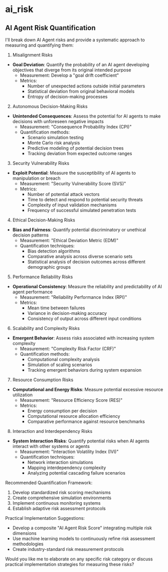 # ai_risk



## AI Agent Risk Quantification

I'll break down AI Agent risks and provide a systematic approach to measuring and quantifying them:

1. Misalignment Risks
- **Goal Deviation**: Quantify the probability of an AI agent developing objectives that diverge from its original intended purpose
  - Measurement: Develop a "goal drift coefficient" 
  - Metrics:
    - Number of unexpected actions outside initial parameters
    - Statistical deviation from original behavioral models
    - Entropy of decision-making processes

2. Autonomous Decision-Making Risks
- **Unintended Consequences**: Assess the potential for AI agents to make decisions with unforeseen negative impacts
  - Measurement: "Consequence Probability Index (CPI)"
  - Quantification methods:
    - Scenario simulation testing
    - Monte Carlo risk analysis
    - Predictive modeling of potential decision trees
    - Tracking deviation from expected outcome ranges

3. Security Vulnerability Risks
- **Exploit Potential**: Measure the susceptibility of AI agents to manipulation or breach
  - Measurement: "Security Vulnerability Score (SVS)"
  - Metrics:
    - Number of potential attack vectors
    - Time to detect and respond to potential security threats
    - Complexity of input validation mechanisms
    - Frequency of successful simulated penetration tests

4. Ethical Decision-Making Risks
- **Bias and Fairness**: Quantify potential discriminatory or unethical decision patterns
  - Measurement: "Ethical Deviation Metric (EDM)"
  - Quantification techniques:
    - Bias detection algorithms
    - Comparative analysis across diverse scenario sets
    - Statistical analysis of decision outcomes across different demographic groups

5. Performance Reliability Risks
- **Operational Consistency**: Measure the reliability and predictability of AI agent performance
  - Measurement: "Reliability Performance Index (RPI)"
  - Metrics:
    - Mean time between failures
    - Variance in decision-making accuracy
    - Consistency of output across different input conditions

6. Scalability and Complexity Risks
- **Emergent Behavior**: Assess risks associated with increasing system complexity
  - Measurement: "Complexity Risk Factor (CRF)"
  - Quantification methods:
    - Computational complexity analysis
    - Simulation of scaling scenarios
    - Tracking emergent behaviors during system expansion

7. Resource Consumption Risks
- **Computational and Energy Risks**: Measure potential excessive resource utilization
  - Measurement: "Resource Efficiency Score (RES)"
  - Metrics:
    - Energy consumption per decision
    - Computational resource allocation efficiency
    - Comparative performance against resource benchmarks

8. Interaction and Interdependency Risks
- **System Interaction Risks**: Quantify potential risks when AI agents interact with other systems or agents
  - Measurement: "Interaction Volatility Index (IVI)"
  - Quantification techniques:
    - Network interaction simulations
    - Mapping interdependency complexity
    - Analyzing potential cascading failure scenarios

Recommended Quantification Framework:
1. Develop standardized risk scoring mechanisms
2. Create comprehensive simulation environments
3. Implement continuous monitoring systems
4. Establish adaptive risk assessment protocols

Practical Implementation Suggestions:
- Develop a composite "AI Agent Risk Score" integrating multiple risk dimensions
- Use machine learning models to continuously refine risk assessment methodologies
- Create industry-standard risk measurement protocols

Would you like me to elaborate on any specific risk category or discuss practical implementation strategies for measuring these risks?
